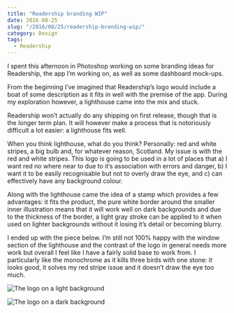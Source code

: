 ```yaml
---
title: "Readership branding WIP"
date: 2016-08-25
slug: "/2016/08/25/readership-branding-wip/"
category: Design
tags:
  - Readership
---
```


I spent this afternoon in Photoshop working on some branding ideas for Readership, the app I’m working on, as well as some dashboard mock-ups.

From the beginning I’ve imagined that Readership’s logo would include a boat of some description as it fits in well with the premise of the app. During my exploration however, a lighthouse came into the mix and stuck.

Readership won’t actually do any shipping on first release, though that is the longer term plan. It will however make a process that is notoriously difficult a lot easier: a lighthouse fits well.

When you think lighthouse, what do you think? Personally: red and white stripes, a big bulb and, for whatever reason, Scotland. My issue is with the red and white stripes. This logo is going to be used in a lot of places that a) I want red no where near to due to it’s association with errors and danger, b) I want it to be easily recognisable but not to overly draw the eye, and c) can effectively have any background colour.

Along with the lighthouse came the idea of a stamp which provides a few advantages: it fits the product, the pure white border around the smaller inner illustration means that it will work well on dark backgrounds and due to the thickness of the border, a light gray stroke can be applied to it when used on lighter backgrounds without it losing it’s detail or becoming blurry.

I ended up with the piece below. I’m still not 100% happy with the window section of the lighthouse and the contrast of the logo in general needs more work but overall I feel like I have a fairly solid base to work from. I particularly like the monochrome as it kills three birds with one stone: it looks good, it solves my red stripe issue and it doesn’t draw the eye too much.

![The logo on a light background](./light@2x.png)

![The logo on a dark background](./dark-with-text@2x.png)


